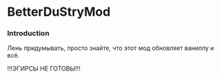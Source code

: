 # BetterDuStryMod
### Introduction
Лень придумывать, просто знайте, что этот мод обновляет ваниллу и всё.

!!!ЭГИРСЫ НЕ ГОТОВЫ!!!
